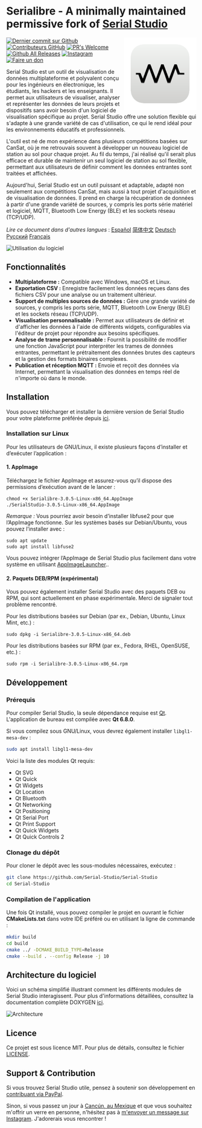 # Serialibre - A minimally maintained permissive fork of [Serial Studio](https://github.com/Serial-Studio/Serial-Studio/)

<a href="#">
    <img width="192px" height="192px" src="/doc/icon.svg" align="right" />
</a>

[![Dernier commit sur Github](https://img.shields.io/github/last-commit/Serial-Studio/Serial-Studio?style=for-the-badge&logo=github)](https://github.com/Serial-Studio/Serial-Studio/commits/master)
[![Contributeurs GitHub](https://img.shields.io/github/contributors/Serial-Studio/Serial-Studio?style=for-the-badge&logo=github)](https://github.com/Serial-Studio/Serial-Studio/graphs/contributors)
[![PR's Welcome](https://img.shields.io/badge/PRs-welcome-brightgreen?style=for-the-badge)](https://github.com/Serial-Studio/Serial-Studio/pull/new)
[![Github All Releases](https://img.shields.io/github/downloads/Serial-Studio/Serial-Studio/total.svg?style=for-the-badge&logo=github)](https://github.com/Serial-Studio/Serial-Studio/releases/)
[![Instagram](https://img.shields.io/badge/Instagram-E4405F?style=for-the-badge&logo=instagram&logoColor=white)](https://instagram.com/serialstudio.app)
[![Faire un don](https://img.shields.io/badge/PayPal-00457C?style=for-the-badge&logo=paypal&logoColor=white)](https://www.paypal.com/donate?hosted_button_id=XN68J47QJKYDE)

Serial Studio est un outil de visualisation de données multiplateforme et polyvalent conçu pour les ingénieurs en électronique, les étudiants, les hackers et les enseignants. Il permet aux utilisateurs de visualiser, analyser et représenter les données de leurs projets et dispositifs sans avoir besoin d'un logiciel de visualisation spécifique au projet. Serial Studio offre une solution flexible qui s'adapte à une grande variété de cas d'utilisation, ce qui le rend idéal pour les environnements éducatifs et professionnels.

L'outil est né de mon expérience dans plusieurs compétitions basées sur CanSat, où je me retrouvais souvent à développer un nouveau logiciel de station au sol pour chaque projet. Au fil du temps, j'ai réalisé qu'il serait plus efficace et durable de maintenir un seul logiciel de station au sol flexible, permettant aux utilisateurs de définir comment les données entrantes sont traitées et affichées.

Aujourd'hui, Serial Studio est un outil puissant et adaptable, adapté non seulement aux compétitions CanSat, mais aussi à tout projet d'acquisition et de visualisation de données. Il prend en charge la récupération de données à partir d'une grande variété de sources, y compris les ports série matériel et logiciel, MQTT, Bluetooth Low Energy (BLE) et les sockets réseau (TCP/UDP).

*Lire ce document dans d'autres langues* : [Español](/doc/README_ES.md) [简体中文](/doc/README_ZH.md) [Deutsch](/doc/README_DE.md) [Русский](/doc/README_RU.md) [Français](/doc/README_FR.md)

![Utilisation du logiciel](/doc/screenshot.png)

## Fonctionnalités

- **Multiplateforme :** Compatible avec Windows, macOS et Linux.
- **Exportation CSV :** Enregistre facilement les données reçues dans des fichiers CSV pour une analyse ou un traitement ultérieur.
- **Support de multiples sources de données :** Gère une grande variété de sources, y compris les ports série, MQTT, Bluetooth Low Energy (BLE) et les sockets réseau (TCP/UDP).
- **Visualisation personnalisable :** Permet aux utilisateurs de définir et d'afficher les données à l'aide de différents widgets, configurables via l'éditeur de projet pour répondre aux besoins spécifiques.
- **Analyse de trame personnalisable :** Fournit la possibilité de modifier une fonction JavaScript pour interpréter les trames de données entrantes, permettant le prétraitement des données brutes des capteurs et la gestion des formats binaires complexes.
- **Publication et réception MQTT :** Envoie et reçoit des données via Internet, permettant la visualisation des données en temps réel de n'importe où dans le monde.

## Installation

Vous pouvez télécharger et installer la dernière version de Serial Studio pour votre plateforme préférée depuis [ici](https://github.com/Serial-Studio/Serial-Studio/releases/latest).


### Installation sur Linux

Pour les utilisateurs de GNU/Linux, il existe plusieurs façons d’installer et d’exécuter l’application :

#### 1. AppImage

Téléchargez le fichier AppImage et assurez-vous qu’il dispose des permissions d’exécution avant de le lancer :

```
chmod +x Serialibre-3.0.5-Linux-x86_64.AppImage
./SerialStudio-3.0.5-Linux-x86_64.AppImage
```

*Remarque :* Vous pourriez avoir besoin d’installer libfuse2 pour que l’AppImage fonctionne. Sur les systèmes basés sur Debian/Ubuntu, vous pouvez l’installer avec :

```
sudo apt update
sudo apt install libfuse2
```

Vous pouvez intégrer l’AppImage de Serial Studio plus facilement dans votre système en utilisant [AppImageLauncher](https://github.com/TheAssassin/AppImageLauncher/)..

#### 2. Paquets DEB/RPM (expérimental)

Vous pouvez également installer Serial Studio avec des paquets DEB ou RPM, qui sont actuellement en phase expérimentale. Merci de signaler tout problème rencontré.

Pour les distributions basées sur Debian (par ex., Debian, Ubuntu, Linux Mint, etc.) :

```
sudo dpkg -i Serialibre-3.0.5-Linux-x86_64.deb
```

Pour les distributions basées sur RPM (par ex., Fedora, RHEL, OpenSUSE, etc.) :

```
sudo rpm -i Serialibre-3.0.5-Linux-x86_64.rpm
```

## Développement

### Prérequis

Pour compiler Serial Studio, la seule dépendance requise est [Qt](http://www.qt.io/download-open-source/). L'application de bureau est compilée avec **Qt 6.8.0**.

Si vous compilez sous GNU/Linux, vous devrez également installer `libgl1-mesa-dev` :

```bash
sudo apt install libgl1-mesa-dev
```

Voici la liste des modules Qt requis:

- Qt SVG
- Qt Quick
- Qt Widgets
- Qt Location
- Qt Bluetooth
- Qt Networking
- Qt Positioning
- Qt Serial Port
- Qt Print Support
- Qt Quick Widgets
- Qt Quick Controls 2

### Clonage du dépôt

Pour cloner le dépôt avec les sous-modules nécessaires, exécutez :

```bash
git clone https://github.com/Serial-Studio/Serial-Studio
cd Serial-Studio
```

### Compilation de l'application

Une fois Qt installé, vous pouvez compiler le projet en ouvrant le fichier **CMakeLists.txt** dans votre IDE préféré ou en utilisant la ligne de commande :

```bash
mkdir build
cd build 
cmake ../ -DCMAKE_BUILD_TYPE=Release
cmake --build . --config Release -j 10
```

## Architecture du logiciel

Voici un schéma simplifié illustrant comment les différents modules de Serial Studio interagissent. Pour plus d'informations détaillées, consultez la documentation complète DOXYGEN [ici](https://serial-studio.github.io/hackers/).

![Architecture](/doc/architecture/architecture.png)

## Licence

Ce projet est sous licence MIT. Pour plus de détails, consultez le fichier [LICENSE](/LICENSE.md).

## Support & Contribution

Si vous trouvez Serial Studio utile, pensez à soutenir son développement en [contribuant via PayPal](https://www.paypal.com/donate?hosted_button_id=XN68J47QJKYDE).

Sinon, si vous passez un jour à [Cancún, au Mexique](https://en.wikipedia.org/wiki/Cancun) et que vous souhaitez m'offrir un verre en personne, n'hésitez pas à [m'envoyer un message sur Instagram](https://instagram.com/aspatru). J'adorerais vous rencontrer !
